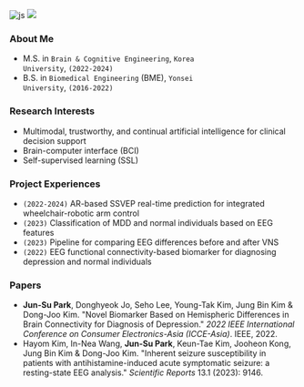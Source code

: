 ![js](https://img.shields.io/badge/Python-3776AB?style=for-the-badge&logo=python&logoColor=white)
<img src="https://img.shields.io/badge/PyTorch-EE4C2C?style=for-the-badge&logo=PyTorch&logoColor=white">

### About Me
* M.S. in <code>Brain & Cognitive Engineering</code>, <code>Korea University</code>, <code>(2022-2024)</code>
* B.S. in <code>Biomedical Engineering</code> (BME), <code>Yonsei University</code>, <code>(2016-2022)</code>

### Research Interests
*	Multimodal, trustworthy, and continual artificial intelligence for clinical decision support
* Brain-computer interface (BCI)
* Self-supervised learning (SSL)

### Project Experiences
* <code>(2022-2024)</code> AR-based SSVEP real-time prediction for integrated wheelchair-robotic arm control 
* <code>(2023)</code> Classification of MDD and normal individuals based on EEG features
* <code>(2023)</code> Pipeline for comparing EEG differences before and after VNS
* <code>(2022)</code> EEG functional connectivity-based biomarker for diagnosing depression and normal individuals

### Papers
* **Jun-Su Park**, Donghyeok Jo, Seho Lee, Young-Tak Kim, Jung Bin Kim & Dong-Joo Kim. "Novel Biomarker Based on Hemispheric Differences in Brain Connectivity for Diagnosis of Depression." *2022 IEEE International Conference on Consumer Electronics-Asia (ICCE-Asia)*. IEEE, 2022.
* Hayom Kim, In-Nea Wang, **Jun-Su Park**, Keun-Tae Kim, Jooheon Kong, Jung Bin Kim & Dong-Joo Kim. "Inherent seizure susceptibility in patients with antihistamine-induced acute symptomatic seizure: a resting-state EEG analysis." *Scientific Reports* 13.1 (2023): 9146.

<!--
**Junsu0213/Junsu0213** is a ✨ _special_ ✨ repository because its `README.md` (this file) appears on your GitHub profile.

Here are some ideas to get you started:

- 🔭 I’m currently working on ...
- 🌱 I’m currently learning ...
- 👯 I’m looking to collaborate on ...
- 🤔 I’m looking for help with ...
- 💬 Ask me about ...
- 📫 How to reach me: ...
- 😄 Pronouns: ...
- ⚡ Fun fact: ...
-->
